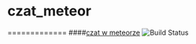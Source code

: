 # czat_meteor
=============
####[czat w meteorze]( http://czat.meteor.com)
![Build Status](https://travis-ci.org/mkalarus/czat_meteor/builds/47340109)
